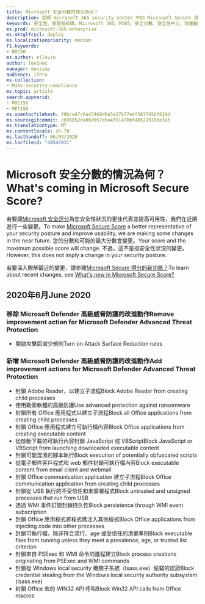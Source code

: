```yaml
---
title: Microsoft 安全分數的情況為何？
description: 說明 microsoft 365 security center 中的 Microsoft Secure 得分、如何計算詳細資料，以及安全性管理員可以預期的情況。
keywords: 安全性、惡意程式碼、Microsoft 365、M365、安全分數、安全性中心、改進動作
ms.prod: microsoft-365-enterprise
ms.mktglfcycl: deploy
ms.localizationpriority: medium
f1.keywords:
- NOCSH
ms.author: ellevin
author: levinec
manager: dansimp
audience: ITPro
ms.collection:
- M365-security-compliance
ms.topic: article
search.appverid:
- MOE150
- MET150
ms.openlocfilehash: f9bca47c6a47468d0a5a37b77e4f587745bf619d
ms.sourcegitcommit: c696852da06d057dba4f5147bbf46521910de3ab
ms.translationtype: MT
ms.contentlocale: zh-TW
ms.lasthandoff: 06/03/2020
ms.locfileid: "44545931"
---
```

# <a name="whats-coming-in-microsoft-secure-score"></a><span data-ttu-id="c99f8-104">Microsoft 安全分數的情況為何？</span><span class="sxs-lookup"><span data-stu-id="c99f8-104">What's coming in Microsoft Secure Score?</span></span>

<span data-ttu-id="c99f8-105">若要讓[Microsoft 安全評分](microsoft-secure-score-new.md)為您安全性狀況的更佳代表並提高可用性，我們在近期進行一些變更。</span><span class="sxs-lookup"><span data-stu-id="c99f8-105">To make [Microsoft Secure Score](microsoft-secure-score-new.md) a better representative of your security posture and improve usability, we are making some changes in the near future.</span></span> <span data-ttu-id="c99f8-106">您的分數和可能的最大分數會變更。</span><span class="sxs-lookup"><span data-stu-id="c99f8-106">Your score and the maximum possible score will change.</span></span> <span data-ttu-id="c99f8-107">不過，這不是指安全性狀況的變更。</span><span class="sxs-lookup"><span data-stu-id="c99f8-107">However, this does not imply a change in your security posture.</span></span>

<span data-ttu-id="c99f8-108">若要深入瞭解最近的變更，請參閱[Microsoft Secure 得分的新功能？](microsoft-secure-score-new.md#whats-new)</span><span class="sxs-lookup"><span data-stu-id="c99f8-108">To learn about recent changes, see [What's new in Microsoft Secure Score?](microsoft-secure-score-new.md#whats-new)</span></span>

## <a name="june-2020"></a><span data-ttu-id="c99f8-109">2020年6月</span><span class="sxs-lookup"><span data-stu-id="c99f8-109">June 2020</span></span>

### <a name="remove-improvement-action-for-microsoft-defender-advanced-threat-protection"></a><span data-ttu-id="c99f8-110">移除 Microsoft Defender 高級威脅防護的改進動作</span><span class="sxs-lookup"><span data-stu-id="c99f8-110">Remove improvement action for Microsoft Defender Advanced Threat Protection</span></span>

* <span data-ttu-id="c99f8-111">開啟攻擊面減少規則</span><span class="sxs-lookup"><span data-stu-id="c99f8-111">Turn on Attack Surface Reduction rules</span></span>

### <a name="add-improvement-actions-for-microsoft-defender-advanced-threat-protection"></a><span data-ttu-id="c99f8-112">新增 Microsoft Defender 高級威脅防護的改進動作</span><span class="sxs-lookup"><span data-stu-id="c99f8-112">Add improvement actions for Microsoft Defender Advanced Threat Protection</span></span>

* <span data-ttu-id="c99f8-113">封鎖 Adobe Reader，以建立子流程</span><span class="sxs-lookup"><span data-stu-id="c99f8-113">Block Adobe Reader from creating child processes</span></span>
* <span data-ttu-id="c99f8-114">使用勒索軟體的高級防護</span><span class="sxs-lookup"><span data-stu-id="c99f8-114">Use advanced protection against ransomware</span></span>
* <span data-ttu-id="c99f8-115">封鎖所有 Office 應用程式以建立子流程</span><span class="sxs-lookup"><span data-stu-id="c99f8-115">Block all Office applications from creating child processes</span></span>
* <span data-ttu-id="c99f8-116">封鎖 Office 應用程式建立可執行檔內容</span><span class="sxs-lookup"><span data-stu-id="c99f8-116">Block Office applications from creating executable content</span></span>
* <span data-ttu-id="c99f8-117">從啟動下載的可執行內容封鎖 JavaScript 或 VBScript</span><span class="sxs-lookup"><span data-stu-id="c99f8-117">Block JavaScript or VBScript from launching downloaded executable content</span></span>
* <span data-ttu-id="c99f8-118">封鎖可能混淆的腳本執行</span><span class="sxs-lookup"><span data-stu-id="c99f8-118">Block execution of potentially obfuscated scripts</span></span>
* <span data-ttu-id="c99f8-119">從電子郵件客戶程式和 web 郵件封鎖可執行檔內容</span><span class="sxs-lookup"><span data-stu-id="c99f8-119">Block executable content from email client and webmail</span></span>
* <span data-ttu-id="c99f8-120">封鎖 Office communication application 建立子流程</span><span class="sxs-lookup"><span data-stu-id="c99f8-120">Block Office communication application from creating child processes</span></span>
* <span data-ttu-id="c99f8-121">封鎖從 USB 執行的不受信任和未簽署程式</span><span class="sxs-lookup"><span data-stu-id="c99f8-121">Block untrusted and unsigned processes that run from USB</span></span>
* <span data-ttu-id="c99f8-122">透過 WMI 事件訂閱封鎖持久性</span><span class="sxs-lookup"><span data-stu-id="c99f8-122">Block persistence through WMI event subscription</span></span>
* <span data-ttu-id="c99f8-123">封鎖 Office 應用程式將程式碼注入其他程式</span><span class="sxs-lookup"><span data-stu-id="c99f8-123">Block Office applications from injecting code into other processes</span></span>
* <span data-ttu-id="c99f8-124">封鎖可執行檔，除非符合流行、age 或受信任的清單準則</span><span class="sxs-lookup"><span data-stu-id="c99f8-124">Block executable files from running unless they meet a prevalence, age, or trusted list criterion</span></span>
* <span data-ttu-id="c99f8-125">封鎖來自 PSExec 和 WMI 命令的進程建立</span><span class="sxs-lookup"><span data-stu-id="c99f8-125">Block process creations originating from PSExec and WMI commands</span></span>
* <span data-ttu-id="c99f8-126">封鎖從 Windows local security 機關子系統（lsass.exe）偷竊的認證</span><span class="sxs-lookup"><span data-stu-id="c99f8-126">Block credential stealing from the Windows local security authority subsystem (lsass.exe)</span></span>
* <span data-ttu-id="c99f8-127">封鎖 Office 宏的 WIN32 API 呼叫</span><span class="sxs-lookup"><span data-stu-id="c99f8-127">Block Win32 API calls from Office macros</span></span>
